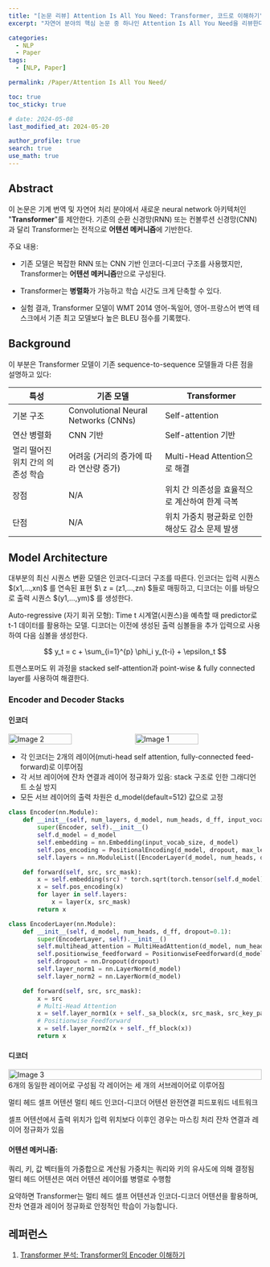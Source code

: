 ```yaml
---
title: "[논문 리뷰] Attention Is All You Need: Transformer, 코드로 이해하기"
excerpt: "자연어 분야의 핵심 논문 중 하나인 Attention Is All You Need을 리뷰한다. 어텐션 알고리즘과 모델 아키택처를 그림과 코드를 통해 이해하고, 병렬성 관점에서 살펴본다." # 주요 내용

categories:
  - NLP
  - Paper
tags:
  - [NLP, Paper]

permalink: /Paper/Attention Is All You Need/

toc: true
toc_sticky: true

# date: 2024-05-08
last_modified_at: 2024-05-20

author_profile: true
search: true
use_math: true
---
```


## Abstract
이 논문은 기계 번역 및 자연어 처리 분야에서 새로운 neural network 아키텍처인 "**Transformer**"를 제안한다. 기존의 순환 신경망(RNN) 또는 컨볼루션 신경망(CNN)과 달리 Transformer는 전적으로 **어텐션 메커니즘**에 기반한다.

주요 내용:

- 기존 모델은 복잡한 RNN 또는 CNN 기반 인코더-디코더 구조를 사용했지만, Transformer는 **어텐션 메커니즘**만으로 구성된다.

- Transformer는 **병렬화**가 가능하고 학습 시간도 크게 단축할 수 있다.

- 실험 결과, Transformer 모델이 WMT 2014 영어-독일어, 영어-프랑스어 번역 테스크에서 기존 최고 모델보다 높은 BLEU 점수를 기록했다.


## Background
이 부분은 Transformer 모델이 기존 sequence-to-sequence 모델들과 다른 점을 설명하고 있다:

| 특성 | 기존 모델| Transformer |
|---|---|---|
| 기본 구조 | Convolutional Neural Networks (CNNs)| Self-attention  |
| 연산 병렬화     | CNN 기반| Self-attention 기반|
| 멀리 떨어진 위치 간의 의존성 학습 | 어려움 (거리의 증가에 따라 연산량 증가)   | Multi-Head Attention으로 해결 |
| 장점 | N/A  | 위치 간 의존성을 효율적으로 계산하여 한계 극복 |
| 단점   | N/A  | 위치 가중치 평균화로 인한 해상도 감소 문제 발생  |

## Model Architecture
대부분의 최신 시퀀스 변환 모델은 인코더-디코더 구조를 따른다. 인코더는 입력 시퀀스 $\(x1,...,xn)\$ 를 연속된 표현 $\ z = (z1,...,zn) \$들로 매핑하고, 디코더는 이를 바탕으로 출력 시퀀스 $\(y1,...,ym)\$ 를 생성한다.

Auto-regressive (자기 회귀 모형): Time t 시계열(시퀀스)을 예측할 때 predictor로 t-1 데이터를 활용하는 모델. 디코더는 이전에 생성된 출력 심볼들을 추가 입력으로 사용하여 다음 심볼을 생성한다.
<div align="center">
$$ y_t = c + \sum_{i=1}^{p} \phi_i y_{t-i} + \epsilon_t $$
</div>

트랜스포머도 위 과정을 stacked self-attention과 point-wise & fully connected layer를 사용하여 해결한다.

### Encoder and Decoder Stacks

<!-- ![Transformer](../assets/images/posts_img/2024-05-19-1/transformer.png) -->

#### 인코더

<div style="display: flex; justify-content: space-around;">
    <img src="{{site.url}}/assets/images/posts_img/2024-05-19-1/EncoderLayer.png" alt="Image 2" style="width: 50%;"/>
    <img src="{{site.url}}/assets/images/posts_img/2024-05-19-1/Encoder.png" alt="Image 1" style="width: 50%;"/>
</div>

- 각 인코더는 2개의 레이어(muti-head self attention, fully-connected feed-forward)로 이루어짐
- 각 서브 레이어에 잔차 연결과 레이어 정규화가 있음: stack 구조로 인한 그래디언트 소실 방지
- 모든 서브 레이어의 출력 차원은 d_model(default=512) 값으로 고정

```python
class Encoder(nn.Module):
    def __init__(self, num_layers, d_model, num_heads, d_ff, input_vocab_size, max_len, dropout=0.1):
        super(Encoder, self).__init__()
        self.d_model = d_model
        self.embedding = nn.Embedding(input_vocab_size, d_model)
        self.pos_encoding = PositionalEncoding(d_model, dropout, max_len)
        self.layers = nn.ModuleList([EncoderLayer(d_model, num_heads, d_ff, dropout) for _ in range(num_layers)])

    def forward(self, src, src_mask):
        x = self.embedding(src) * torch.sqrt(torch.tensor(self.d_model).float())
        x = self.pos_encoding(x)
        for layer in self.layers:
            x = layer(x, src_mask)
        return x

class EncoderLayer(nn.Module):
    def __init__(self, d_model, num_heads, d_ff, dropout=0.1):
        super(EncoderLayer, self).__init__()
        self.multihead_attention = MultiHeadAttention(d_model, num_heads)
        self.positionwise_feedforward = PositionwiseFeedforward(d_model, d_ff)
        self.dropout = nn.Dropout(dropout)
        self.layer_norm1 = nn.LayerNorm(d_model)
        self.layer_norm2 = nn.LayerNorm(d_model)

    def forward(self, src, src_mask):
        x = src
        # Multi-Head Attention
        x = self.layer_norm1(x + self._sa_block(x, src_mask, src_key_padding_mask, is_causal=is_causal)) # (query, key, value)
        # Positionwise Feedforward
        x = self.layer_norm2(x + self._ff_block(x))
        return x
```

#### 디코더

<div style="display: flex; justify-content: space-around;">
    <img src="{{site.url}}/assets/images/posts_img/2024-05-19-1/Decoder.png" alt="Image 3" style="width: 100%;"/>
</div>
6개의 동일한 레이어로 구성됨
각 레이어는 세 개의 서브레이어로 이루어짐

멀티 헤드 셀프 어텐션
멀티 헤드 인코더-디코더 어텐션
완전연결 피드포워드 네트워크


셀프 어텐션에서 출력 위치가 입력 위치보다 이후인 경우는 마스킹 처리
잔차 연결과 레이어 정규화가 있음

#### 어텐션 메커니즘:

쿼리, 키, 값 벡터들의 가중합으로 계산됨
가중치는 쿼리와 키의 유사도에 의해 결정됨
멀티 헤드 어텐션은 여러 어텐션 레이어를 병렬로 수행함

요약하면 Transformer는 멀티 헤드 셀프 어텐션과 인코더-디코더 어텐션을 활용하며, 잔차 연결과 레이어 정규화로 안정적인 학습이 가능합니다.


## 레퍼런스

1. [Transformer 분석: Transformer의 Encoder 이해하기](https://moon-walker.medium.com/transformer-%EB%B6%84%EC%84%9D-2-transformer%EC%9D%98-encoder-%EC%9D%B4%ED%95%B4%ED%95%98%EA%B8%B0-1edecc2ad5d4)
